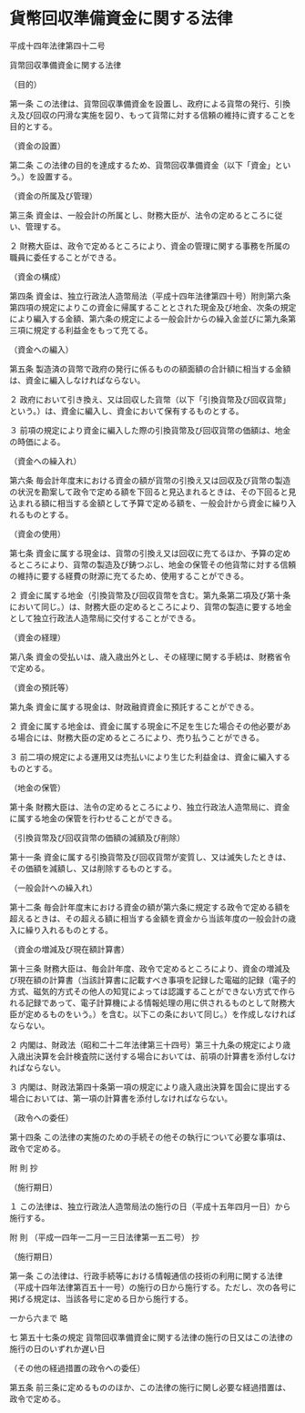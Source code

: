 # 貨幣回収準備資金に関する法律

平成十四年法律第四十二号

貨幣回収準備資金に関する法律

（目的）

第一条 この法律は、貨幣回収準備資金を設置し、政府による貨幣の発行、引換え及び回収の円滑な実施を図り、もって貨幣に対する信頼の維持に資することを目的とする。

（資金の設置）

第二条 この法律の目的を達成するため、貨幣回収準備資金（以下「資金」という。）を設置する。

（資金の所属及び管理）

第三条 資金は、一般会計の所属とし、財務大臣が、法令の定めるところに従い、管理する。

２ 財務大臣は、政令で定めるところにより、資金の管理に関する事務を所属の職員に委任することができる。

（資金の構成）

第四条 資金は、独立行政法人造幣局法（平成十四年法律第四十号）附則第六条第四項の規定によりこの資金に帰属することとされた現金及び地金、次条の規定により編入する金額、第六条の規定による一般会計からの繰入金並びに第九条第三項に規定する利益金をもって充てる。

（資金への編入）

第五条 製造済の貨幣で政府の発行に係るものの額面額の合計額に相当する金額は、資金に編入しなければならない。

２ 政府において引き換え、又は回収した貨幣（以下「引換貨幣及び回収貨幣」という。）は、資金に編入し、資金において保有するものとする。

３ 前項の規定により資金に編入した際の引換貨幣及び回収貨幣の価額は、地金の時価による。

（資金への繰入れ）

第六条 毎会計年度末における資金の額が貨幣の引換え又は回収及び貨幣の製造の状況を勘案して政令で定める額を下回ると見込まれるときは、その下回ると見込まれる額に相当する金額として予算で定める額を、一般会計から資金に繰り入れるものとする。

（資金の使用）

第七条 資金に属する現金は、貨幣の引換え又は回収に充てるほか、予算の定めるところにより、貨幣の製造及び鋳つぶし、地金の保管その他貨幣に対する信頼の維持に要する経費の財源に充てるため、使用することができる。

２ 資金に属する地金（引換貨幣及び回収貨幣を含む。第九条第二項及び第十条において同じ。）は、財務大臣の定めるところにより、貨幣の製造に要する地金として独立行政法人造幣局に交付することができる。

（資金の経理）

第八条 資金の受払いは、歳入歳出外とし、その経理に関する手続は、財務省令で定める。

（資金の預託等）

第九条 資金に属する現金は、財政融資資金に預託することができる。

２ 資金に属する地金は、資金に属する現金に不足を生じた場合その他必要がある場合には、財務大臣の定めるところにより、売り払うことができる。

３ 前二項の規定による運用又は売払いにより生じた利益金は、資金に編入するものとする。

（地金の保管）

第十条 財務大臣は、法令の定めるところにより、独立行政法人造幣局に、資金に属する地金の保管を行わせることができる。

（引換貨幣及び回収貨幣の価額の減額及び削除）

第十一条 資金に属する引換貨幣及び回収貨幣が変質し、又は滅失したときは、その価額を減額し、又は削除するものとする。

（一般会計への繰入れ）

第十二条 毎会計年度末における資金の額が第六条に規定する政令で定める額を超えるときは、その超える額に相当する金額を資金から当該年度の一般会計の歳入に繰り入れるものとする。

（資金の増減及び現在額計算書）

第十三条 財務大臣は、毎会計年度、政令で定めるところにより、資金の増減及び現在額の計算書（当該計算書に記載すべき事項を記録した電磁的記録（電子的方式、磁気的方式その他人の知覚によっては認識することができない方式で作られる記録であって、電子計算機による情報処理の用に供されるものとして財務大臣が定めるものをいう。）を含む。以下この条において同じ。）を作成しなければならない。

２ 内閣は、財政法（昭和二十二年法律第三十四号）第三十九条の規定により歳入歳出決算を会計検査院に送付する場合においては、前項の計算書を添付しなければならない。

３ 内閣は、財政法第四十条第一項の規定により歳入歳出決算を国会に提出する場合においては、第一項の計算書を添付しなければならない。

（政令への委任）

第十四条 この法律の実施のための手続その他その執行について必要な事項は、政令で定める。

附 則 抄

（施行期日）

１ この法律は、独立行政法人造幣局法の施行の日（平成十五年四月一日）から施行する。

附 則 （平成一四年一二月一三日法律第一五二号） 抄

（施行期日）

第一条 この法律は、行政手続等における情報通信の技術の利用に関する法律（平成十四年法律第百五十一号）の施行の日から施行する。ただし、次の各号に掲げる規定は、当該各号に定める日から施行する。

一から六まで 略

七 第五十七条の規定 貨幣回収準備資金に関する法律の施行の日又はこの法律の施行の日のいずれか遅い日

（その他の経過措置の政令への委任）

第五条 前三条に定めるもののほか、この法律の施行に関し必要な経過措置は、政令で定める。
